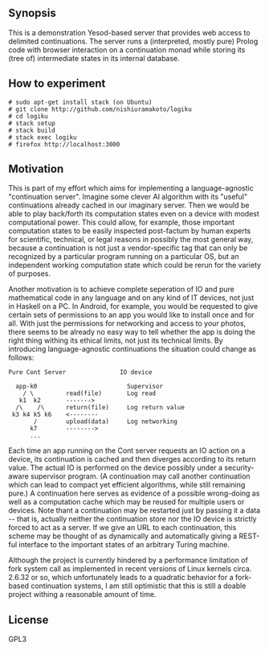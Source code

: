 ## Synopsis

This is a demonstration Yesod-based server that provides
web access to delimited continuations. The server runs a
(interpreted, mostly pure) Prolog code with browser
interaction on a continuation monad while storing its
(tree of) intermediate states in its internal database.

## How to experiment

    # sudo apt-get install stack (on Ubuntu)
    # git clone http://github.com/nishiuramakoto/logiku
	# cd logiku
	# stack setup
	# stack build
	# stack exec logiku
	# firefox http://localhost:3000


## Motivation

This is part of my effort which aims for implementing a
language-agnostic "continuation server".  Imagine some
clever AI algorithm with its "useful" continuations already
cached in our imaginary server. Then we would be able to
play back/forth its computation states even on a device with
modest computational power.  This could allow, for example,
those important computation states to be easily inspected
post-factum by human experts for scientific, technical, or
legal reasons in possibly the most general way, because a
continuation is not just a vendor-specific tag that can only
be recognized by a particular program running on a
particular OS, but an independent working computation state
which could be rerun for the variety of purposes.

Another motivation is to achieve complete seperation of IO
and pure mathematical code in any language and on any kind
of IT devices, not just in Haskell on a PC. In Android, for
example, you would be requested to give certain sets of
permissions to an app you would like to install once and for
all. With just the permissions for networking and access to
your photos, there seems to be already no easy way to tell
whether the app is doing the right thing withing its ethical
limits, not just its technical limits. By introducing
language-agnostic continuations the situation could change as
follows:

    Pure Cont Server               IO device

      app-k0	   		             Supervisor
        / \         read(file)       Log read
 	   k1  k2       ------->
	  /\    /\      return(file)     Log return value
	 k3 k4 k5 k6    <--------
           /        upload(data)     Log networking
          k7        -------->
		  ...

Each time an app running on the Cont server requests an IO action on a
device, its continuation is cached and then diverges according to its
return value. The actual IO is performed on the device possibly under
a security-aware supervisor program. (A continuation may call another
continuation which can lead to compact yet efficient algorithms, while
still remaining pure.) A continuation here serves as evidence of a
possible wrong-doing as well as a computation cache which may be
reused for multiple users or devices. Note thant a
continuation may be restarted just by passing it a data --
that is, actually neither the continuation store nor the IO
device is strictly forced to act as a server. If we give an
URL to each continuation, this scheme may be thought of as
dynamically and automatically giving a REST-ful interface to
the important states of an arbitrary Turing machine.


Although the project is currently hindered by a performance
limitation of fork system call as implemented in recent
versions of Linux kernels circa. 2.6.32 or so, which
unfortunately leads to a quadratic behavior for a fork-based
continuation systems, I am still optimistic that this is
still a doable project withing a reasonable amount of time.

## License

GPL3
